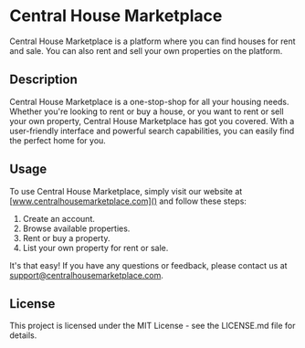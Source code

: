 # Central House Marketplace

Central House Marketplace is a platform where you can find houses for rent and sale. You can also rent and sell your own properties on the platform.

## Description

Central House Marketplace is a one-stop-shop for all your housing needs. Whether you're looking to rent or buy a house, or you want to rent or sell your own property, Central House Marketplace has got you covered. With a user-friendly interface and powerful search capabilities, you can easily find the perfect home for you.

## Usage

To use Central House Marketplace, simply visit our website at [www.centralhousemarketplace.com]() and follow these steps:

1. Create an account.
2. Browse available properties.
3. Rent or buy a property.
4. List your own property for rent or sale.

It's that easy! If you have any questions or feedback, please contact us at support@centralhousemarketplace.com.

## License

This project is licensed under the MIT License - see the LICENSE.md file for details.
